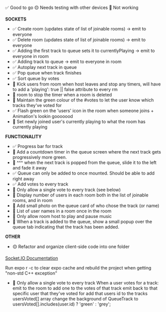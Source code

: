 ✅ Good to go
🟡 Needs testing with other devices
🛑 Not working


**SOCKETS**
- ✅ Create room (updates state of list of joinable rooms) -> emit to everyone 
- ✅ Delete room (updates state of list of joinable rooms) -> emit to everyone
- ✅ Adding the first track to queue sets it to currentlyPlaying -> emit to everyone in room 
- ✅ Adding track to queue -> emit to everyone in room
- ✅ Autoplay next track in queue
- ✅ Pop queue when track finishes
- ✅ Sort queue by votes
- 🛑 Kick users from room when host leaves and stop any timers, will have to add a 'playing': true || false attribute to every rm
- 🛑 room to stop the timer when a room is deleted
- 🛑 Maintain the green colour of the #votes to let the user know which tracks they've voted for
- ✅ Flash green on the 'users' icon in the room when someone joins + Animation's lookin gooooood
- 🛑 Set newly joined user's currently playing to what the room has currently playing

**FUNCTIONALITY**
- ✅ Progress bar for track
- 🛑 Add a countdown timer in the queue screen where the next track gets progressively more green.
- 🛑 ^^^ when the next track is popped from the queue, slide it to the left and fade it away
- ✅ Queue can only be added to once mounted. Should be able to add right away
- ✅ Add votes to every track
- 🛑 Only allow a single vote to every track (see below)
- 🛑 Display number of users in each room both in the list of joinable rooms, and in room
- 🛑 Add small photo on the queue card of who chose the track (or name)
- 🛑 List of user names in a room once in the room
- 🛑 Only allow room host to play and pause music
- 🛑 When a track is added to the queue, show a small popup over the queue tab indicating that the track has been added.

**OTHER**
- 🟡 Refactor and organize client-side code into one folder


<a href="https://socket.io/docs/v4/rooms/" target="_blank">Socket.IO Documentation</a>

Run expo r -c to clear expo cache and rebuild the project when getting "non-std C++ exception"


- 🛑 Only allow a single vote to every track
When a user votes for a track:
    emit to the room to add one to the votes of that track
    emit back to that specific user that they've voted for 
        add that users id to the tracks usersVoted[] array
    change the background of QueueTrack to usersVoted[].includes(user.id) ? 'green' : 'grey';